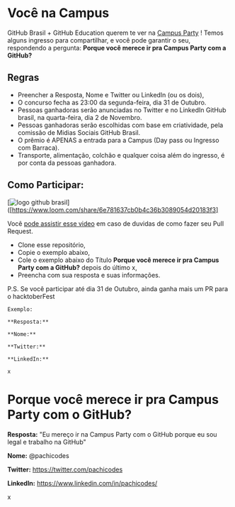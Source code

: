 # Você na Campus
GitHub Brasil + GitHub Education querem te ver na [Campus Party](https://brasil.campus-party.org/cpbr14/) !
Temos alguns ingresso para compartilhar, e você pode garantir o seu, respondendo a pergunta: **Porque você merece ir pra Campus Party com a GitHub?**


## Regras
- Preencher a Resposta,  Nome e Twitter ou LinkedIn (ou os dois),
- O concurso fecha as 23:00 da segunda-feira, dia 31 de Outubro.
- Pessoas ganhadoras serão anunciadas no Twitter e no LinkedIn GitHub brasil, na quarta-feira,  dia 2 de Novembro.
- Pessoas ganhadoras serão escolhidas com base em criatividade, pela comissão de Midias Sociais GitHub Brasil.
- O prêmio é APENAS a entrada para a Campus (Day pass ou Ingresso com Barraca). 
- Transporte, alimentação, colchão e qualquer coisa além do ingresso, é por conta da pessoas ganhadora.

## Como Participar: 

[![logo github brasil](https://twitter.com/GitHubBrasil/photo)]([https://www.loom.com/share/6e781637cb0b4c36b3089054d20183f3]

Você [pode assistir esse video](https://www.loom.com/share/6e781637cb0b4c36b3089054d20183f3) em caso de duvidas de como fazer seu Pull Request.
- Clone esse repositório,
- Copie  o exemplo abaixo, 
- Cole o exemplo abaixo do Título **Porque você merece ir pra Campus Party com a GitHub?** depois do último x,
- Preencha com sua resposta e suas informações.

P.S. Se você participar até dia 31 de Outubro, ainda ganha mais um PR para o hacktoberFest

```
Exemplo:

**Resposta:** 

**Nome:**

**Twitter:**

**LinkedIn:** 

x

```

# Porque você merece ir pra Campus Party com o GitHub?
**Resposta:** "Eu mereço ir na Campus Party com o GitHub porque eu sou legal e trabalho na GitHub" 

**Nome:** @pachicodes 

**Twitter:** https://twitter.com/pachicodes

**LinkedIn:**  https://www.linkedin.com/in/pachicodes/

x

